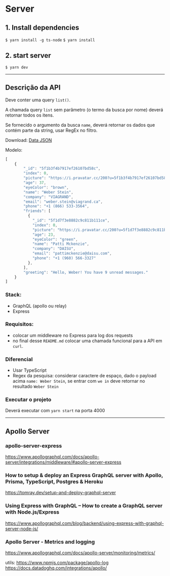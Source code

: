 # Server

## 1. Install dependencies
``$ yarn install -g ts-node``
``$ yarn install``

## 2. start server
``$ yarn dev``

----------------

## Descrição da API

Deve conter uma query `list()`.

A chamada query `list` sem parâmetro (o termo da busca por nome) deverá retornar todos os itens.

Se fornecido o argumento da busca `name`, deverá retornar os dados que contém parte da string, usar RegEx no filtro.

Download: [Data JSON](db.json)

Modelo:
```javascript
[
    {
        "_id": "5f1b3f4b7917ef26107bd58c",
        "index": 0,
        "picture": "https://i.pravatar.cc/200?u=5f1b3f4b7917ef26107bd58c",
        "age": 37,
        "eyeColor": "brown",
        "name": "Weber Stein",
        "company": "VIAGRAND",
        "email": "weber.stein@viagrand.ca",
        "phone": "+1 (866) 533-3564",
        "friends": [
          {
            "_id": "5f1d7f3e8882c9c811b111ce",
            "index": 0,
            "picture": "https://i.pravatar.cc/200?u=5f1d7f3e8882c9c811b111ce",
            "age": 23,
            "eyeColor": "green",
            "name": "Patti Mckenzie",
            "company": "DAISU",
            "email": "pattimckenzie@daisu.com",
            "phone": "+1 (960) 566-3327"
          },
        ],
        "greeting": "Hello, Weber! You have 9 unread messages."
    }
]
```

### Stack:
- GraphQL (apollo ou relay)
- Express

### Requisitos:
- colocar um middleware no Express para log dos requests
- no final desse `README.md` colocar uma chamada funcional para a API em `curl`.

### Diferencial

- Usar TypeScript
- Regex da pesquisa: considerar caractere de espaço, dado o payload acima `name: Weber Stein`, se entrar com `we in` deve retornar no resultado `Weber Stein`

### Executar o projeto

Deverá executar com `yarn start` na porta 4000

-------------

## Apollo Server
### apollo-server-express
https://www.apollographql.com/docs/apollo-server/integrations/middleware/#apollo-server-express

### How to setup & deploy an Express GraphQL server with Apollo, Prisma, TypeScript, Postgres & Heroku
https://tomray.dev/setup-and-deploy-graphql-server

### Using Express with GraphQL – How to create a GraphQL server with Node.js/Express
https://www.apollographql.com/blog/backend/using-express-with-graphql-server-node-js/

### Apollo Server - Metrics and logging
https://www.apollographql.com/docs/apollo-server/monitoring/metrics/

utils: 
  https://www.npmjs.com/package/apollo-log
  https://docs.datadoghq.com/integrations/apollo/

